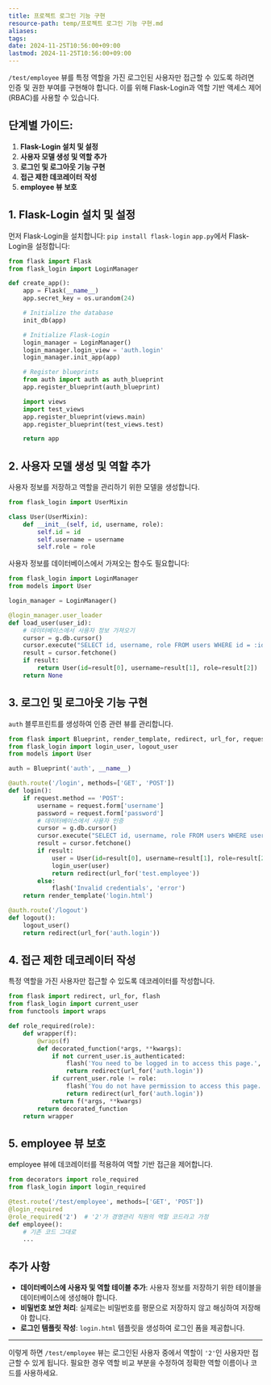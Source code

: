 ```yaml
---
title: 프로젝트 로그인 기능 구현
resource-path: temp/프로젝트 로그인 기능 구현.md
aliases:
tags:
date: 2024-11-25T10:56:00+09:00
lastmod: 2024-11-25T10:56:00+09:00
---
```

`/test/employee` 뷰를 특정 역할을 가진 로그인된 사용자만 접근할 수 있도록 하려면 인증 및 권한 부여를 구현해야 합니다. 이를 위해 Flask-Login과 역할 기반 액세스 제어(RBAC)를 사용할 수 있습니다.

## 단계별 가이드:

1. **Flask-Login 설치 및 설정**
2. **사용자 모델 생성 및 역할 추가**
3. **로그인 및 로그아웃 기능 구현**
4. **접근 제한 데코레이터 작성**
5. **employee 뷰 보호**

## 1. Flask-Login 설치 및 설정

먼저 Flask-Login을 설치합니다:
`pip install flask-login`
`app.py`에서 Flask-Login을 설정합니다:
```python
from flask import Flask
from flask_login import LoginManager

def create_app():
    app = Flask(__name__)
    app.secret_key = os.urandom(24)

    # Initialize the database
    init_db(app)

    # Initialize Flask-Login
    login_manager = LoginManager()
    login_manager.login_view = 'auth.login'
    login_manager.init_app(app)

    # Register blueprints
    from auth import auth as auth_blueprint
    app.register_blueprint(auth_blueprint)

    import views
    import test_views
    app.register_blueprint(views.main)
    app.register_blueprint(test_views.test)

    return app
```

## 2. 사용자 모델 생성 및 역할 추가

사용자 정보를 저장하고 역할을 관리하기 위한 모델을 생성합니다.
```python
from flask_login import UserMixin

class User(UserMixin):
    def __init__(self, id, username, role):
        self.id = id
        self.username = username
        self.role = role
```

사용자 정보를 데이터베이스에서 가져오는 함수도 필요합니다:

```python
from flask_login import LoginManager
from models import User

login_manager = LoginManager()

@login_manager.user_loader
def load_user(user_id):
    # 데이터베이스에서 사용자 정보 가져오기
    cursor = g.db.cursor()
    cursor.execute("SELECT id, username, role FROM users WHERE id = :id", {'id': user_id})
    result = cursor.fetchone()
    if result:
        return User(id=result[0], username=result[1], role=result[2])
    return None
```

## 3. 로그인 및 로그아웃 기능 구현

`auth` 블루프린트를 생성하여 인증 관련 뷰를 관리합니다.
```python
from flask import Blueprint, render_template, redirect, url_for, request, flash
from flask_login import login_user, logout_user
from models import User

auth = Blueprint('auth', __name__)

@auth.route('/login', methods=['GET', 'POST'])
def login():
    if request.method == 'POST':
        username = request.form['username']
        password = request.form['password']
        # 데이터베이스에서 사용자 인증
        cursor = g.db.cursor()
        cursor.execute("SELECT id, username, role FROM users WHERE username = :username AND password = :password", {'username': username, 'password': password})
        result = cursor.fetchone()
        if result:
            user = User(id=result[0], username=result[1], role=result[2])
            login_user(user)
            return redirect(url_for('test.employee'))
        else:
            flash('Invalid credentials', 'error')
    return render_template('login.html')

@auth.route('/logout')
def logout():
    logout_user()
    return redirect(url_for('auth.login'))
```

## 4. 접근 제한 데코레이터 작성

특정 역할을 가진 사용자만 접근할 수 있도록 데코레이터를 작성합니다.
```python
from flask import redirect, url_for, flash
from flask_login import current_user
from functools import wraps

def role_required(role):
    def wrapper(f):
        @wraps(f)
        def decorated_function(*args, **kwargs):
            if not current_user.is_authenticated:
                flash('You need to be logged in to access this page.', 'error')
                return redirect(url_for('auth.login'))
            if current_user.role != role:
                flash('You do not have permission to access this page.', 'error')
                return redirect(url_for('auth.login'))
            return f(*args, **kwargs)
        return decorated_function
    return wrapper
```

## 5. employee 뷰 보호

employee 뷰에 데코레이터를 적용하여 역할 기반 접근을 제어합니다.
```python
from decorators import role_required
from flask_login import login_required

@test.route('/test/employee', methods=['GET', 'POST'])
@login_required
@role_required('2')  # '2'가 경영관리 직원의 역할 코드라고 가정
def employee():
    # 기존 코드 그대로
    ...
```


## 추가 사항

- **데이터베이스에 사용자 및 역할 테이블 추가**: 사용자 정보를 저장하기 위한 테이블을 데이터베이스에 생성해야 합니다.
- **비밀번호 보안 처리**: 실제로는 비밀번호를 평문으로 저장하지 않고 해싱하여 저장해야 합니다.
- **로그인 템플릿 작성**: `login.html` 템플릿을 생성하여 로그인 폼을 제공합니다.

---

이렇게 하면 `/test/employee` 뷰는 로그인된 사용자 중에서 역할이 `'2'`인 사용자만 접근할 수 있게 됩니다. 필요한 경우 역할 비교 부분을 수정하여 정확한 역할 이름이나 코드를 사용하세요.